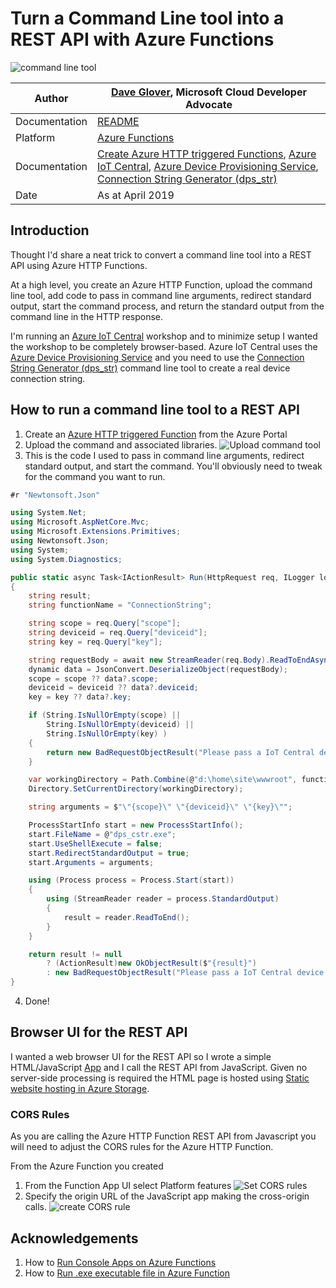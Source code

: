 ﻿# Turn a Command Line tool into a REST API with Azure Functions

![command line tool](https://raw.githubusercontent.com/gloveboxes/Turn-a-Command-Line-tool-into-a-REST-API-with-Azure-Functions/master/docs/banner.jpg)

|Author|[Dave Glover](https://developer.microsoft.com/en-us/advocates/dave-glover), Microsoft Cloud Developer Advocate |
|----|---|
|Documentation|[README](https://gloveboxes.github.io/Turn-a-Command-Line-tool-into-a-REST-API-with-Azure-Functions/) |
|Platform| [Azure Functions](https://docs.microsoft.com/en-us/azure/azure-functions/?WT.mc_id=github-blog-dglover)|
|Documentation | [Create Azure HTTP triggered Functions](https://docs.microsoft.com/en-us/azure/azure-functions/functions-create-first-azure-function/?WT.mc_id=github-blog-dglover), [Azure IoT Central](https://docs.microsoft.com/en-us/azure/iot-central/?WT.mc_id=medium-article-dglover), [Azure Device Provisioning Service](https://docs.microsoft.com/azure/iot-dps/about-iot-dps/?WT.mc_id=github-blog-dglover), [Connection String Generator (dps_str)](https://github.com/Azure/dps-keygen) |
|Date|As at April 2019|

## Introduction

Thought I'd share a neat trick to convert a command line tool into a REST API using Azure HTTP Functions.

At a high level, you create an Azure HTTP Function, upload the command line tool, add code to pass in command line arguments, redirect standard output, start the command process, and return the standard output from the command line in the HTTP response.

I'm running an [Azure IoT Central](https://azure.microsoft.com/en-au/services/iot-central/) workshop and to minimize setup I wanted the workshop to be completely browser-based. Azure IoT Central uses the [Azure Device Provisioning Service](https://docs.microsoft.com/azure/iot-dps/about-iot-dps/?WT.mc_id=github-blog-dglover) and you need to use the [Connection String Generator (dps_str)](https://github.com/Azure/dps-keygen) command line tool to create a real device connection string.

## How to run a command line tool to a REST API

1. Create an [Azure HTTP triggered Function](https://docs.microsoft.com/en-us/azure/azure-functions/functions-create-first-azure-function/?WT.mc_id=github-blog-dglover) from the Azure Portal
2. Upload the command and associated libraries.
   ![Upload command tool](https://raw.githubusercontent.com/gloveboxes/Turn-a-Command-Line-tool-into-a-REST-API-with-Azure-Functions/master/docs/upload-file.PNG)
3. This is the code I used to pass in command line arguments, redirect standard output, and start the command. You'll obviously need to tweak for the command you want to run.

```c#
#r "Newtonsoft.Json"

using System.Net;
using Microsoft.AspNetCore.Mvc;
using Microsoft.Extensions.Primitives;
using Newtonsoft.Json;
using System;
using System.Diagnostics;

public static async Task<IActionResult> Run(HttpRequest req, ILogger log)
{
    string result;
    string functionName = "ConnectionString";

    string scope = req.Query["scope"];
    string deviceid = req.Query["deviceid"];
    string key = req.Query["key"];

    string requestBody = await new StreamReader(req.Body).ReadToEndAsync();
    dynamic data = JsonConvert.DeserializeObject(requestBody);
    scope = scope ?? data?.scope;
    deviceid = deviceid ?? data?.deviceid;
    key = key ?? data?.key;

    if (String.IsNullOrEmpty(scope) ||
        String.IsNullOrEmpty(deviceid) ||
        String.IsNullOrEmpty(key) )
    {
        return new BadRequestObjectResult("Please pass a IoT Central device Scope, DeviceId and key (url encoded) on the query string or in the request body");
    }

    var workingDirectory = Path.Combine(@"d:\home\site\wwwroot", functionName);
    Directory.SetCurrentDirectory(workingDirectory);

    string arguments = $"\"{scope}\" \"{deviceid}\" \"{key}\"";

    ProcessStartInfo start = new ProcessStartInfo();
    start.FileName = @"dps_cstr.exe";
    start.UseShellExecute = false;
    start.RedirectStandardOutput = true;
    start.Arguments = arguments;

    using (Process process = Process.Start(start))
    {
        using (StreamReader reader = process.StandardOutput)
        {
            result = reader.ReadToEnd();
        }
    }

    return result != null
        ? (ActionResult)new OkObjectResult($"{result}")
        : new BadRequestObjectResult("Please pass a IoT Central device Scope, DeviceId and key (url encoded) on the query string or in the request body");
}
```

4. Done!

## Browser UI for the REST API

I wanted a web browser UI for the REST API so I wrote a simple HTML/JavaScript [App](dps-cstr.html) and I call the REST API from JavaScript. Given no server-side processing is required the HTML page is hosted using [Static website hosting in Azure Storage](https://docs.microsoft.com/en-us/azure/storage/blobs/storage-blob-static-website/?WT.mc_id=github-blog-dglover).

### CORS Rules

As you are calling the Azure HTTP Function REST API from Javascript you will need to adjust the CORS rules for the Azure HTTP Function.

From the Azure Function you created

1. From the Function App UI select Platform features
    ![Set CORS rules](https://raw.githubusercontent.com/gloveboxes/Turn-a-Command-Line-tool-into-a-REST-API-with-Azure-Functions/master/docs/cors-rules.jpg)
2. Specify the origin URL of the JavaScript app making the cross-origin calls.
    ![create CORS rule](https://raw.githubusercontent.com/gloveboxes/Turn-a-Command-Line-tool-into-a-REST-API-with-Azure-Functions/master/docs/set-cors-rule.jpg)

## Acknowledgements

1. How to [Run Console Apps on Azure Functions](https://azure.microsoft.com/en-au/resources/samples/functions-dotnet-migrating-console-apps/)
2. How to [Run .exe executable file in Azure Function](https://stackoverflow.com/questions/45348498/run-exe-executable-file-in-azure-function)
